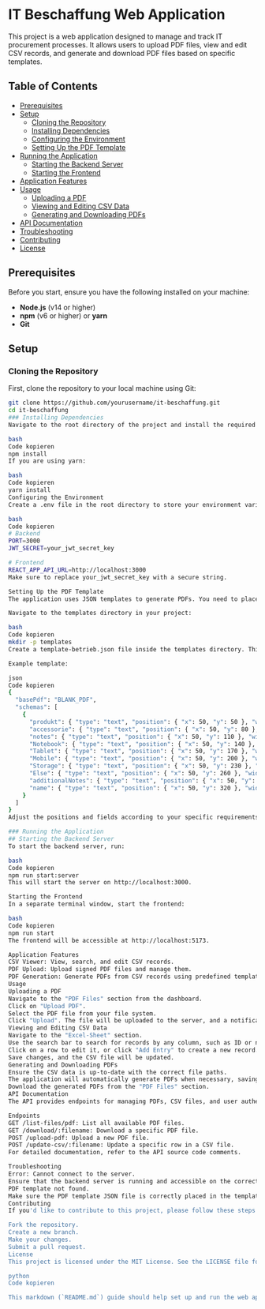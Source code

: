# IT Beschaffung Web Application

This project is a web application designed to manage and track IT procurement processes. It allows users to upload PDF files, view and edit CSV records, and generate and download PDF files based on specific templates.

## Table of Contents

- [Prerequisites](#prerequisites)
- [Setup](#setup)
  - [Cloning the Repository](#cloning-the-repository)
  - [Installing Dependencies](#installing-dependencies)
  - [Configuring the Environment](#configuring-the-environment)
  - [Setting Up the PDF Template](#setting-up-the-pdf-template)
- [Running the Application](#running-the-application)
  - [Starting the Backend Server](#starting-the-backend-server)
  - [Starting the Frontend](#starting-the-frontend)
- [Application Features](#application-features)
- [Usage](#usage)
  - [Uploading a PDF](#uploading-a-pdf)
  - [Viewing and Editing CSV Data](#viewing-and-editing-csv-data)
  - [Generating and Downloading PDFs](#generating-and-downloading-pdfs)
- [API Documentation](#api-documentation)
- [Troubleshooting](#troubleshooting)
- [Contributing](#contributing)
- [License](#license)

## Prerequisites

Before you start, ensure you have the following installed on your machine:

- **Node.js** (v14 or higher)
- **npm** (v6 or higher) or **yarn**
- **Git**

## Setup

### Cloning the Repository

First, clone the repository to your local machine using Git:

```bash
git clone https://github.com/yourusername/it-beschaffung.git
cd it-beschaffung
### Installing Dependencies
Navigate to the root directory of the project and install the required dependencies for both the backend and frontend:

bash
Code kopieren
npm install
If you are using yarn:

bash
Code kopieren
yarn install
Configuring the Environment
Create a .env file in the root directory to store your environment variables. Below is a sample configuration:

bash
Code kopieren
# Backend
PORT=3000
JWT_SECRET=your_jwt_secret_key

# Frontend
REACT_APP_API_URL=http://localhost:3000
Make sure to replace your_jwt_secret_key with a secure string.

Setting Up the PDF Template
The application uses JSON templates to generate PDFs. You need to place your PDF template in the appropriate directory:

Navigate to the templates directory in your project:

bash
Code kopieren
mkdir -p templates
Create a template-betrieb.json file inside the templates directory. This file should contain the template for the PDF generation.

Example template:

json
Code kopieren
{
  "basePdf": "BLANK_PDF",
  "schemas": [
    {
      "produkt": { "type": "text", "position": { "x": 50, "y": 50 }, "width": 200, "height": 20 },
      "accessorie": { "type": "text", "position": { "x": 50, "y": 80 }, "width": 200, "height": 20 },
      "notes": { "type": "text", "position": { "x": 50, "y": 110 }, "width": 200, "height": 20 },
      "Notebook": { "type": "text", "position": { "x": 50, "y": 140 }, "width": 200, "height": 20 },
      "Tablet": { "type": "text", "position": { "x": 50, "y": 170 }, "width": 200, "height": 20 },
      "Mobile": { "type": "text", "position": { "x": 50, "y": 200 }, "width": 200, "height": 20 },
      "Storage": { "type": "text", "position": { "x": 50, "y": 230 }, "width": 200, "height": 20 },
      "Else": { "type": "text", "position": { "x": 50, "y": 260 }, "width": 200, "height": 20 },
      "additionalNotes": { "type": "text", "position": { "x": 50, "y": 290 }, "width": 200, "height": 20 },
      "name": { "type": "text", "position": { "x": 50, "y": 320 }, "width": 200, "height": 20 }
    }
  ]
}
Adjust the positions and fields according to your specific requirements.

### Running the Application
## Starting the Backend Server
To start the backend server, run:

bash
Code kopieren
npm run start:server
This will start the server on http://localhost:3000.

Starting the Frontend
In a separate terminal window, start the frontend:

bash
Code kopieren
npm run start
The frontend will be accessible at http://localhost:5173.

Application Features
CSV Viewer: View, search, and edit CSV records.
PDF Upload: Upload signed PDF files and manage them.
PDF Generation: Generate PDFs from CSV records using predefined templates.
Usage
Uploading a PDF
Navigate to the "PDF Files" section from the dashboard.
Click on "Upload PDF".
Select the PDF file from your file system.
Click "Upload". The file will be uploaded to the server, and a notification will prompt you to update the file path in the Excel sheets section.
Viewing and Editing CSV Data
Navigate to the "Excel-Sheet" section.
Use the search bar to search for records by any column, such as ID or name.
Click on a row to edit it, or click "Add Entry" to create a new record.
Save changes, and the CSV file will be updated.
Generating and Downloading PDFs
Ensure the CSV data is up-to-date with the correct file paths.
The application will automatically generate PDFs when necessary, saving them in the configured directory.
Download the generated PDFs from the "PDF Files" section.
API Documentation
The API provides endpoints for managing PDFs, CSV files, and user authentication.

Endpoints
GET /list-files/pdf: List all available PDF files.
GET /download/:filename: Download a specific PDF file.
POST /upload-pdf: Upload a new PDF file.
POST /update-csv/:filename: Update a specific row in a CSV file.
For detailed documentation, refer to the API source code comments.

Troubleshooting
Error: Cannot connect to the server.
Ensure that the backend server is running and accessible on the correct port.
PDF template not found.
Make sure the PDF template JSON file is correctly placed in the templates directory.
Contributing
If you'd like to contribute to this project, please follow these steps:

Fork the repository.
Create a new branch.
Make your changes.
Submit a pull request.
License
This project is licensed under the MIT License. See the LICENSE file for details.

python
Code kopieren

This markdown (`README.md`) guide should help set up and run the web application. Adjust any specific details such as pat
